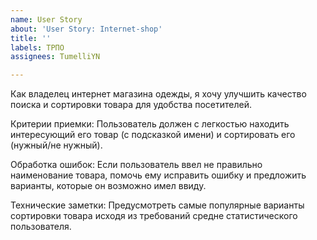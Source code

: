 ```yaml
---
name: User Story
about: 'User Story: Internet-shop'
title: ''
labels: ТРПО
assignees: TumelliYN

---
```


Как владелец интернет магазина одежды, я хочу улучшить качество поиска и сортировки товара для удобства посетителей.

Критерии приемки:
Пользователь должен с легкостью находить интересующий его товар (с подсказкой имени) и сортировать его (нужный/не нужный).

Обработка ошибок:
Если пользователь ввел не правильно наименование товара, помочь ему исправить ошибку и предложить варианты, которые он возможно имел ввиду.

Технические заметки:
Предусмотреть самые популярные варианты сортировки товара исходя из требований  средне статистического пользователя.
